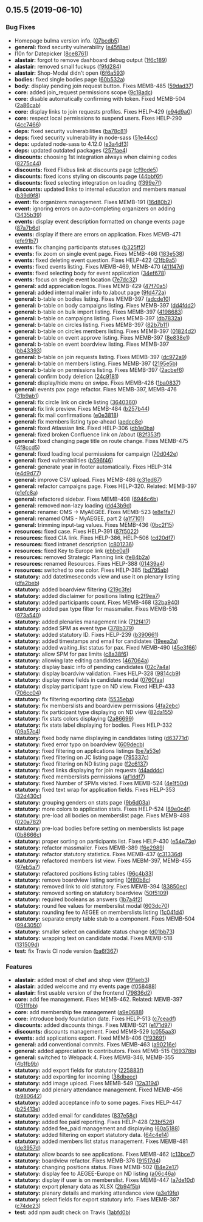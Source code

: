 <a name="0.15.5"></a>
## 0.15.5 (2019-06-10)


### Bug Fixes

* Homepage bulma version info. ([07bcdb5](https://github.com/AEGEE/oms-frontend/commit/07bcdb5))
* **general:** fixed security vulnerability ([e45f8ae](https://github.com/AEGEE/oms-frontend/commit/e45f8ae))
* l10n for Datepicker ([8ce8761](https://github.com/AEGEE/oms-frontend/commit/8ce8761))
* **alastair:** forgot to remove dashboard debug output ([1f6c189](https://github.com/AEGEE/oms-frontend/commit/1f6c189))
* **alastair:** removed small fuckups ([f9fd284](https://github.com/AEGEE/oms-frontend/commit/f9fd284))
* **alastair:** Shop-Modal didn't open ([6f6a593](https://github.com/AEGEE/oms-frontend/commit/6f6a593))
* **bodies:** fixed single bodies page ([60b532a](https://github.com/AEGEE/oms-frontend/commit/60b532a))
* **body:** display pending join request button. Fixes MEMB-485 ([59dad37](https://github.com/AEGEE/oms-frontend/commit/59dad37))
* **core:** added join_request permissions scope ([9c18adc](https://github.com/AEGEE/oms-frontend/commit/9c18adc))
* **core:** disable automatically confirming with token. Fixed MEMB-504 ([2a86cab](https://github.com/AEGEE/oms-frontend/commit/2a86cab))
* **core:** display links to join requests profiles. Fixes HELP-429 ([e94d9a0](https://github.com/AEGEE/oms-frontend/commit/e94d9a0))
* **core:** respect local permissions to suspend users. Fixes HELP-290 ([4cc7466](https://github.com/AEGEE/oms-frontend/commit/4cc7466))
* **deps:** fixed security vulnerabilities ([ba78c81](https://github.com/AEGEE/oms-frontend/commit/ba78c81))
* **deps:** fixed security vulnerability in node-sass ([51e44cc](https://github.com/AEGEE/oms-frontend/commit/51e44cc))
* **deps:** updated node-sass to 4.12.0 ([e3a4df3](https://github.com/AEGEE/oms-frontend/commit/e3a4df3))
* **deps:** updated outdated packages ([257fae4](https://github.com/AEGEE/oms-frontend/commit/257fae4))
* **discounts:** choosing 1st integration always when claiming codes ([8275c44](https://github.com/AEGEE/oms-frontend/commit/8275c44))
* **discounts:** fixed Flixbus link at discounts page ([cf9cde5](https://github.com/AEGEE/oms-frontend/commit/cf9cde5))
* **discounts:** fixed icons styling on discounts page ([44bbf6f](https://github.com/AEGEE/oms-frontend/commit/44bbf6f))
* **discounts:** fixed selecting integration on loading ([f399e7f](https://github.com/AEGEE/oms-frontend/commit/f399e7f))
* **discounts:** updated links to internal education and members manual ([b39d9f8](https://github.com/AEGEE/oms-frontend/commit/b39d9f8))
* **event:** fix organizers management. Fixes MEMB-191 ([16d80b2](https://github.com/AEGEE/oms-frontend/commit/16d80b2))
* **event:** ignoring errors on auto-completing organizers on adding ([3435b39](https://github.com/AEGEE/oms-frontend/commit/3435b39))
* **events:** display event description formatted on change events page ([87a7b6d](https://github.com/AEGEE/oms-frontend/commit/87a7b6d))
* **events:** display if there are errors on application. Fixes MEMB-471 ([efe91b7](https://github.com/AEGEE/oms-frontend/commit/efe91b7))
* **events:** fix changing participants statuses ([b325ff2](https://github.com/AEGEE/oms-frontend/commit/b325ff2))
* **events:** fix zoom on single event page. Fixes MEMB-466 ([183e538](https://github.com/AEGEE/oms-frontend/commit/183e538))
* **events:** fixed deleting event question. Fixes HELP-422 ([21fb9a5](https://github.com/AEGEE/oms-frontend/commit/21fb9a5))
* **events:** fixed events listing. Fixes MEMB-469, MEMB-470 ([411f47d](https://github.com/AEGEE/oms-frontend/commit/411f47d))
* **events:** fixed selecting body for event application ([34ef678](https://github.com/AEGEE/oms-frontend/commit/34ef678))
* **events:** focus on single event location ([7e7dc32](https://github.com/AEGEE/oms-frontend/commit/7e7dc32))
* **general:** add appreciation logos. Fixes MEMB-429 ([47f70a5](https://github.com/AEGEE/oms-frontend/commit/47f70a5))
* **general:** added internal mailer info to /about page ([9fd472a](https://github.com/AEGEE/oms-frontend/commit/9fd472a))
* **general:** b-table on bodies listing. Fixes MEMB-397 ([adcde10](https://github.com/AEGEE/oms-frontend/commit/adcde10))
* **general:** b-table on body campaigns listing. Fixes MEMB-397 ([dd4fdd2](https://github.com/AEGEE/oms-frontend/commit/dd4fdd2))
* **general:** b-table on bulk import listing. Fixes MEMB-397 ([4198683](https://github.com/AEGEE/oms-frontend/commit/4198683))
* **general:** b-table on campaigns listing. Fixes MEMB-397 ([db7832a](https://github.com/AEGEE/oms-frontend/commit/db7832a))
* **general:** b-table on circles listing. Fixes MEMB-397 ([82b7b11](https://github.com/AEGEE/oms-frontend/commit/82b7b11))
* **general:** b-table on circles members listing. Fixes MEMB-397 ([01824d2](https://github.com/AEGEE/oms-frontend/commit/01824d2))
* **general:** b-table on event approve listing. Fixes MEMB-397 ([8e838e1](https://github.com/AEGEE/oms-frontend/commit/8e838e1))
* **general:** b-table on event boardview listing. Fixes MEMB-397 ([bb43393](https://github.com/AEGEE/oms-frontend/commit/bb43393))
* **general:** b-table on join requests listing. Fixes MEMB-397 ([dc972a9](https://github.com/AEGEE/oms-frontend/commit/dc972a9))
* **general:** b-table on members listing. Fixes MEMB-397 ([2195e5b](https://github.com/AEGEE/oms-frontend/commit/2195e5b))
* **general:** b-table on permissions listing. Fixes MEMB-397 ([2acbef6](https://github.com/AEGEE/oms-frontend/commit/2acbef6))
* **general:** confirm body deletion ([24c9181](https://github.com/AEGEE/oms-frontend/commit/24c9181))
* **general:** display/hide menu on swipe. Fixes MEMB-426 ([1ba0837](https://github.com/AEGEE/oms-frontend/commit/1ba0837))
* **general:** events pax page refactor. Fixes MEMB-397, MEMB-476 ([31b9ab1](https://github.com/AEGEE/oms-frontend/commit/31b9ab1))
* **general:** fix circle link on circle listing ([3640360](https://github.com/AEGEE/oms-frontend/commit/3640360))
* **general:** fix link preview. Fixes MEMB-484 ([b257b44](https://github.com/AEGEE/oms-frontend/commit/b257b44))
* **general:** fix mail confirmations ([e0e3818](https://github.com/AEGEE/oms-frontend/commit/e0e3818))
* **general:** fix members listing type-ahead ([aedcc8e](https://github.com/AEGEE/oms-frontend/commit/aedcc8e))
* **general:** fixed Atlassian link. Fixed HELP-306 ([db1e0ba](https://github.com/AEGEE/oms-frontend/commit/db1e0ba))
* **general:** fixed broken Confluence link on /about ([82f353f](https://github.com/AEGEE/oms-frontend/commit/82f353f))
* **general:** fixed changing page title on route change. Fixes MEMB-475 ([4f8ccd5](https://github.com/AEGEE/oms-frontend/commit/4f8ccd5))
* **general:** fixed loading local permissions for campaign ([70d042e](https://github.com/AEGEE/oms-frontend/commit/70d042e))
* **general:** fixed vulnerabilities ([b596f46](https://github.com/AEGEE/oms-frontend/commit/b596f46))
* **general:** generate year in footer automatically. Fixes HELP-314 ([e4d9d77](https://github.com/AEGEE/oms-frontend/commit/e4d9d77))
* **general:** improve CSV upload. Fixes MEMB-486 ([c31ed67](https://github.com/AEGEE/oms-frontend/commit/c31ed67))
* **general:** refactor campaigns page. Fixes HELP-320. Related: MEMB-397 ([e1efc8a](https://github.com/AEGEE/oms-frontend/commit/e1efc8a))
* **general:** refactored sidebar. Fixes MEMB-498 ([6946c6b](https://github.com/AEGEE/oms-frontend/commit/6946c6b))
* **general:** removed non-lazy loading ([dd43b9d](https://github.com/AEGEE/oms-frontend/commit/dd43b9d))
* **general:** rename: OMS -> MyAEGEE. Fixes MEMB-523 ([e8e1fa7](https://github.com/AEGEE/oms-frontend/commit/e8e1fa7))
* **general:** renamed OMS - MyAEGEE, part 2 ([a1f7101](https://github.com/AEGEE/oms-frontend/commit/a1f7101))
* **general:** trimming input-tag values. Fixes MEMB-436 ([0bc2f15](https://github.com/AEGEE/oms-frontend/commit/0bc2f15))
* **resources:** fixed case. Fixes HELP-391 ([87f5022](https://github.com/AEGEE/oms-frontend/commit/87f5022))
* **resources:** fixed CIA link. Fixes HELP-386, HELP-506 ([cd20df7](https://github.com/AEGEE/oms-frontend/commit/cd20df7))
* **resources:** fixed intranet description ([c801236](https://github.com/AEGEE/oms-frontend/commit/c801236))
* **resources:** fixed Key to Europe link ([ebbe0a1](https://github.com/AEGEE/oms-frontend/commit/ebbe0a1))
* **resources:** removed Strategic Planning link ([fe84b2a](https://github.com/AEGEE/oms-frontend/commit/fe84b2a))
* **resources:** renamed Resources. Fixes HELP-388 ([01439a4](https://github.com/AEGEE/oms-frontend/commit/01439a4))
* **resources:** switched to one color. Fixes HELP-385 ([bd795ab](https://github.com/AEGEE/oms-frontend/commit/bd795ab))
* **statutory:** add datetimeseconds view and use it on plenary listing ([dfa2beb](https://github.com/AEGEE/oms-frontend/commit/dfa2beb))
* **statutory:** added boardview filtering ([219c3fe](https://github.com/AEGEE/oms-frontend/commit/219c3fe))
* **statutory:** added disclaimer for positions listing ([c2f9ea7](https://github.com/AEGEE/oms-frontend/commit/c2f9ea7))
* **statutory:** added participants count. Fixes MEMB-468 ([32ba940](https://github.com/AEGEE/oms-frontend/commit/32ba940))
* **statutory:** added pax type filter for massmailer. Fixes MEMB-516 ([973a540](https://github.com/AEGEE/oms-frontend/commit/973a540))
* **statutory:** added plenaries management link ([712f417](https://github.com/AEGEE/oms-frontend/commit/712f417))
* **statutory:** added SPM as event type ([378b379](https://github.com/AEGEE/oms-frontend/commit/378b379))
* **statutory:** added statutory ID. Fixes HELP-239 ([b390661](https://github.com/AEGEE/oms-frontend/commit/b390661))
* **statutory:** added timestamps and email for candidates ([19eea2a](https://github.com/AEGEE/oms-frontend/commit/19eea2a))
* **statutory:** added waiting_list status for pax. Fixed MEMB-490 ([45e3f66](https://github.com/AEGEE/oms-frontend/commit/45e3f66))
* **statutory:** allow SPM for pax limits ([c8a38f6](https://github.com/AEGEE/oms-frontend/commit/c8a38f6))
* **statutory:** allowing late editing candidates ([467064a](https://github.com/AEGEE/oms-frontend/commit/467064a))
* **statutory:** display basic info of pending candidates ([02c7a4a](https://github.com/AEGEE/oms-frontend/commit/02c7a4a))
* **statutory:** display boardviw validation. Fixes HELP-328 ([9814cb9](https://github.com/AEGEE/oms-frontend/commit/9814cb9))
* **statutory:** display more fields in candidate modal ([0760faa](https://github.com/AEGEE/oms-frontend/commit/0760faa))
* **statutory:** display participant type on ND view. Fixed HELP-433 ([706cc04](https://github.com/AEGEE/oms-frontend/commit/706cc04))
* **statutory:** fix filtering exporting data ([5535eba](https://github.com/AEGEE/oms-frontend/commit/5535eba))
* **statutory:** fix memberslists and boardview permissions ([4fa2ebc](https://github.com/AEGEE/oms-frontend/commit/4fa2ebc))
* **statutory:** fix participant type displaying on ND view ([82da155](https://github.com/AEGEE/oms-frontend/commit/82da155))
* **statutory:** fix stats colors displaying ([2a86699](https://github.com/AEGEE/oms-frontend/commit/2a86699))
* **statutory:** fix stats label displaying for bodies. Fixes HELP-332 ([09a57c4](https://github.com/AEGEE/oms-frontend/commit/09a57c4))
* **statutory:** fixed body name displaying in candidates listing ([d63771d](https://github.com/AEGEE/oms-frontend/commit/d63771d))
* **statutory:** fixed error typo on boardview ([609decb](https://github.com/AEGEE/oms-frontend/commit/609decb))
* **statutory:** fixed filtering on applications listings ([be7a53e](https://github.com/AEGEE/oms-frontend/commit/be7a53e))
* **statutory:** fixed filtering on JC listing page ([795337c](https://github.com/AEGEE/oms-frontend/commit/795337c))
* **statutory:** fixed filtering on ND listing page ([f2c6137](https://github.com/AEGEE/oms-frontend/commit/f2c6137))
* **statutory:** fixed links displaying for join requests ([d4adddc](https://github.com/AEGEE/oms-frontend/commit/d4adddc))
* **statutory:** fixed memberslists permissions ([af1ddf7](https://github.com/AEGEE/oms-frontend/commit/af1ddf7))
* **statutory:** fixed Number of SPMs visited. Fixes MEMB-524 ([4e1f50d](https://github.com/AEGEE/oms-frontend/commit/4e1f50d))
* **statutory:** fixed text wrap for application fields. Fixes HELP-353 ([32d430c](https://github.com/AEGEE/oms-frontend/commit/32d430c))
* **statutory:** grouping genders on stats page ([9b6d03a](https://github.com/AEGEE/oms-frontend/commit/9b6d03a))
* **statutory:** more colors to application stats. Fixes HELP-524 ([89e0c4f](https://github.com/AEGEE/oms-frontend/commit/89e0c4f))
* **statutory:** pre-load all bodies on memberslist page. Fixes MEMB-488 ([020a782](https://github.com/AEGEE/oms-frontend/commit/020a782))
* **statutory:** pre-load bodies before setting on memberslists list page ([0b8666c](https://github.com/AEGEE/oms-frontend/commit/0b8666c))
* **statutory:** proper sorting on participants list. Fixes HELP-430 ([e54e73e](https://github.com/AEGEE/oms-frontend/commit/e54e73e))
* **statutory:** refactor massmailer. Fixes MEMB-389 ([f6e2989](https://github.com/AEGEE/oms-frontend/commit/f6e2989))
* **statutory:** refactor statutory statistics. Fixes MEMB-437 ([c31336d](https://github.com/AEGEE/oms-frontend/commit/c31336d))
* **statutory:** refactored members list view. Fixes MEBM-397, MEMB-455 ([97eb5a7](https://github.com/AEGEE/oms-frontend/commit/97eb5a7))
* **statutory:** refactored positions listing tables ([96c4b33](https://github.com/AEGEE/oms-frontend/commit/96c4b33))
* **statutory:** remove boardview listing sorting ([0f80b8c](https://github.com/AEGEE/oms-frontend/commit/0f80b8c))
* **statutory:** removed link to old statutory. Fixes MEMB-394 ([83850ec](https://github.com/AEGEE/oms-frontend/commit/83850ec))
* **statutory:** removed sorting on statutory boardview ([50f5109](https://github.com/AEGEE/oms-frontend/commit/50f5109))
* **statutory:** required booleans as answers ([1b7a4f2](https://github.com/AEGEE/oms-frontend/commit/1b7a4f2))
* **statutory:** round fee values for memberslist modal ([603dc70](https://github.com/AEGEE/oms-frontend/commit/603dc70))
* **statutory:** rounding fee to AEGEE on memberslists listing ([1c041d4](https://github.com/AEGEE/oms-frontend/commit/1c041d4))
* **statutory:** separate empty table stub to a component. Fixes MEMB-504 ([9943050](https://github.com/AEGEE/oms-frontend/commit/9943050))
* **statutory:** smaller select on candidate status change ([d01bb73](https://github.com/AEGEE/oms-frontend/commit/d01bb73))
* **statutory:** wrapping text on candidate modal. Fixes MEMB-518 ([131509d](https://github.com/AEGEE/oms-frontend/commit/131509d))
* **test:** fix Travis CI node version ([ba6f367](https://github.com/AEGEE/oms-frontend/commit/ba6f367))


### Features

* **alastair:** added most of chef and shop view ([f9faeb3](https://github.com/AEGEE/oms-frontend/commit/f9faeb3))
* **alastair:** added welcome and my events page ([f058488](https://github.com/AEGEE/oms-frontend/commit/f058488))
* **alastair:** first usable version of the frontend ([79836d2](https://github.com/AEGEE/oms-frontend/commit/79836d2))
* **core:** add fee management. Fixes MEMB-462. Related: MEMB-397 ([0511fbb](https://github.com/AEGEE/oms-frontend/commit/0511fbb))
* **core:** add membership fee management ([a9e0688](https://github.com/AEGEE/oms-frontend/commit/a9e0688))
* **core:** introduce body foundation date. Fixes HELP-513 ([c7ceadf](https://github.com/AEGEE/oms-frontend/commit/c7ceadf))
* **discounts:** added discounts things. Fixes MEMB-521 ([e171d97](https://github.com/AEGEE/oms-frontend/commit/e171d97))
* **discounts:** discounts management. Fixed MEMB-529 ([c055aa3](https://github.com/AEGEE/oms-frontend/commit/c055aa3))
* **events:** add applications export. Fixed MEMB-406 ([1f93691](https://github.com/AEGEE/oms-frontend/commit/1f93691))
* **general:** add conventional commits. Fixes MEMB-463 ([a90216e](https://github.com/AEGEE/oms-frontend/commit/a90216e))
* **general:** added appreciation to contributors. Fixes MEMB-515 ([169378b](https://github.com/AEGEE/oms-frontend/commit/169378b))
* **general:** switched to Webpack 4. Fixes MEMB-346, MEMB-355 ([4b1fb9b](https://github.com/AEGEE/oms-frontend/commit/4b1fb9b))
* **statutory:** add export fields for statutory ([225883f](https://github.com/AEGEE/oms-frontend/commit/225883f))
* **statutory:** add exporting for incoming ([38dbecc](https://github.com/AEGEE/oms-frontend/commit/38dbecc))
* **statutory:** add image upload. Fixes MEMB-549 ([12a3194](https://github.com/AEGEE/oms-frontend/commit/12a3194))
* **statutory:** add plenary attendance management. Fixed MEMB-456 ([b980642](https://github.com/AEGEE/oms-frontend/commit/b980642))
* **statutory:** added acceptance info to some pages. Fixes HELP-447 ([b25413e](https://github.com/AEGEE/oms-frontend/commit/b25413e))
* **statutory:** added email for candidates ([837e58c](https://github.com/AEGEE/oms-frontend/commit/837e58c))
* **statutory:** added fee paid reporting. Fixes HELP-428 ([23bf526](https://github.com/AEGEE/oms-frontend/commit/23bf526))
* **statutory:** added fee_paid management and displaying ([60a5188](https://github.com/AEGEE/oms-frontend/commit/60a5188))
* **statutory:** added filtering on export statutory data. ([64c4e14](https://github.com/AEGEE/oms-frontend/commit/64c4e14))
* **statutory:** added members list status management. Fixes MEMB-481 ([de3957d](https://github.com/AEGEE/oms-frontend/commit/de3957d))
* **statutory:** allow boards to see applications. Fixes MEMB-462 ([c13bce7](https://github.com/AEGEE/oms-frontend/commit/c13bce7))
* **statutory:** boardview refactor. Fixes MEMB-376 ([91517d4](https://github.com/AEGEE/oms-frontend/commit/91517d4))
* **statutory:** changing positions status. Fixes MEMB-502 ([84e2e17](https://github.com/AEGEE/oms-frontend/commit/84e2e17))
* **statutory:** display fee to AEGEE-Europe on ND listing ([a06c46a](https://github.com/AEGEE/oms-frontend/commit/a06c46a))
* **statutory:** display if user is on memberslist. Fixes MEMB-447 ([a7de10d](https://github.com/AEGEE/oms-frontend/commit/a7de10d))
* **statutory:** export plenary data as XLSX ([2b94f5b](https://github.com/AEGEE/oms-frontend/commit/2b94f5b))
* **statutory:** plenary details and marking attendance view ([a3e19fe](https://github.com/AEGEE/oms-frontend/commit/a3e19fe))
* **statutory:** select fields for export statutory info. Fixes MEMB-387 ([c74de23](https://github.com/AEGEE/oms-frontend/commit/c74de23))
* **test:** add npm audit check on Travis ([1abfd0b](https://github.com/AEGEE/oms-frontend/commit/1abfd0b))



